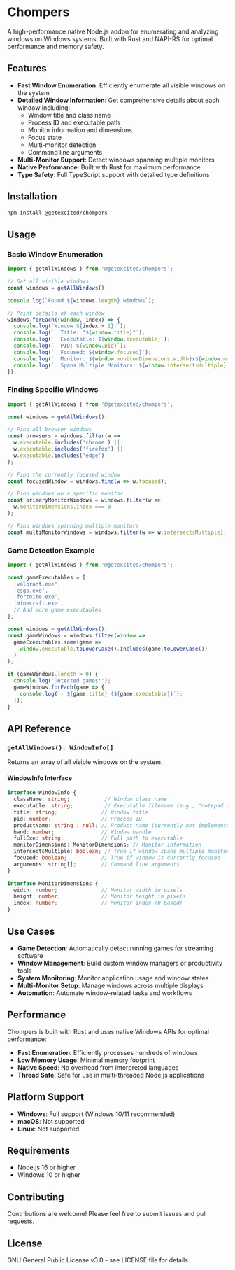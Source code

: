 # Chompers

A high-performance native Node.js addon for enumerating and analyzing windows on Windows systems. Built with Rust and NAPI-RS for optimal performance and memory safety.

## Features

- **Fast Window Enumeration**: Efficiently enumerate all visible windows on the system
- **Detailed Window Information**: Get comprehensive details about each window including:
  - Window title and class name
  - Process ID and executable path
  - Monitor information and dimensions
  - Focus state
  - Multi-monitor detection
  - Command line arguments
- **Multi-Monitor Support**: Detect windows spanning multiple monitors
- **Native Performance**: Built with Rust for maximum performance
- **Type Safety**: Full TypeScript support with detailed type definitions

## Installation
```bash
npm install @getexcited/chompers
```

## Usage

### Basic Window Enumeration

```javascript
import { getAllWindows } from '@getexcited/chompers';

// Get all visible windows
const windows = getAllWindows();

console.log(`Found ${windows.length} windows`);

// Print details of each window
windows.forEach((window, index) => {
  console.log(`Window ${index + 1}:`);
  console.log(`  Title: "${window.title}"`);
  console.log(`  Executable: ${window.executable}`);
  console.log(`  PID: ${window.pid}`);
  console.log(`  Focused: ${window.focused}`);
  console.log(`  Monitor: ${window.monitorDimensions.width}x${window.monitorDimensions.height}`);
  console.log(`  Spans Multiple Monitors: ${window.intersectsMultiple}`);
});
```

### Finding Specific Windows

```javascript
import { getAllWindows } from '@getexcited/chompers';

const windows = getAllWindows();

// Find all browser windows
const browsers = windows.filter(w => 
  w.executable.includes('chrome') || 
  w.executable.includes('firefox') || 
  w.executable.includes('edge')
);

// Find the currently focused window
const focusedWindow = windows.find(w => w.focused);

// Find windows on a specific monitor
const primaryMonitorWindows = windows.filter(w => 
  w.monitorDimensions.index === 0
);

// Find windows spanning multiple monitors
const multiMonitorWindows = windows.filter(w => w.intersectsMultiple);
```

### Game Detection Example

```javascript
import { getAllWindows } from '@getexcited/chompers';

const gameExecutables = [
  'valorant.exe',
  'csgo.exe',
  'fortnite.exe',
  'minecraft.exe',
  // Add more game executables
];

const windows = getAllWindows();
const gameWindows = windows.filter(window => 
  gameExecutables.some(game => 
    window.executable.toLowerCase().includes(game.toLowerCase())
  )
);

if (gameWindows.length > 0) {
  console.log('Detected games:');
  gameWindows.forEach(game => {
    console.log(`- ${game.title} (${game.executable})`);
  });
}
```

## API Reference

### `getAllWindows(): WindowInfo[]`

Returns an array of all visible windows on the system.

#### WindowInfo Interface

```typescript
interface WindowInfo {
  className: string;           // Window class name
  executable: string;          // Executable filename (e.g., "notepad.exe")
  title: string;              // Window title
  pid: number;                // Process ID
  productName: string | null; // Product name (currently not implemented)
  hwnd: number;               // Window handle
  fullExe: string;            // Full path to executable
  monitorDimensions: MonitorDimensions; // Monitor information
  intersectsMultiple: boolean; // True if window spans multiple monitors
  focused: boolean;           // True if window is currently focused
  arguments: string[];        // Command line arguments
}

interface MonitorDimensions {
  width: number;              // Monitor width in pixels
  height: number;             // Monitor height in pixels
  index: number;              // Monitor index (0-based)
}
```

## Use Cases

- **Game Detection**: Automatically detect running games for streaming software
- **Window Management**: Build custom window managers or productivity tools
- **System Monitoring**: Monitor application usage and window states
- **Multi-Monitor Setup**: Manage windows across multiple displays
- **Automation**: Automate window-related tasks and workflows

## Performance

Chompers is built with Rust and uses native Windows APIs for optimal performance:

- **Fast Enumeration**: Efficiently processes hundreds of windows
- **Low Memory Usage**: Minimal memory footprint
- **Native Speed**: No overhead from interpreted languages
- **Thread Safe**: Safe for use in multi-threaded Node.js applications

## Platform Support

- **Windows**: Full support (Windows 10/11 recommended)
- **macOS**: Not supported
- **Linux**: Not supported

## Requirements

- Node.js 16 or higher
- Windows 10 or higher

## Contributing

Contributions are welcome! Please feel free to submit issues and pull requests.

## License

GNU General Public License v3.0 - see LICENSE file for details.

 
